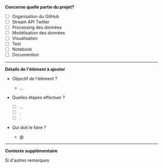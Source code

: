 **Concerne quelle partie du projet?**

- [ ] Organisation du GitHub
- [ ] Stream API Twitter
- [ ] Processing des données
- [ ] Modélisation des données
- [ ] Visualisation
- [ ] Test
- [ ] Notebook
- [ ] Documention

---

**Détails de l'élément à ajouter**

- Objectif de l'élément ?
  - ...

- Quelles étapes effectuer ?
  - [ ] ...
  - [ ] .
  - [ ] .

- Qui doit le faire ?
  - @

---

**Contexte supplémentaire**

Si d'autres remarques
